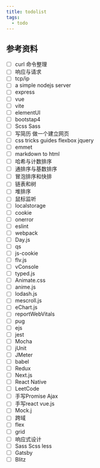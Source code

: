 ```yaml
---
title: todolist
tags: 
  - todo
---
```

## 参考资料

- [ ] curl 命令整理
- [ ] 响应与请求
- [ ] tcp/ip
- [ ] a simple nodejs server
- [ ] express
- [ ] vue
- [ ] vite
- [ ] elementUI
- [ ] bootstap4
- [ ] Scss Sass
- [ ] 写简历 做一个建立网页
- [ ] css tricks guides flexbox jquery
- [ ] emmet
- [ ] markdown to html
- [ ] 哈希与计数排序
- [ ] 通排序与基数排序
- [ ] 冒泡排序和快排
- [ ] 链表和树
- [ ] 堆排序
- [ ] 鼠标监听
- [ ] localstorage
- [ ] cookie
- [ ] onerror
- [ ] eslint
- [ ] webpack
- [ ] Day.js
- [ ] qs
- [ ] js-cookie
- [ ] flv.js
- [ ] vConsole
- [ ] typed.js
- [ ] Animate.css
- [ ] anime.js
- [ ] lodash.js
- [ ] mescroll.js
- [ ] eChart.js
- [ ] reportWebVitals 
- [ ] pug
- [ ] ejs
- [ ] jest
- [ ] Mocha
- [ ] jUnit
- [ ] JMeter
- [ ] babel
- [ ] Redux
- [ ] Next.js
- [ ] React Native
- [ ] LeetCode
- [ ] 手写Promise Ajax
- [ ] 手写react vue.js
- [ ] Mock.j
- [ ] 跨域
- [ ] flex
- [ ] grid
- [ ] 响应式设计
- [ ] Sass Scss less
- [ ] Gatsby
- [ ] Blitz
